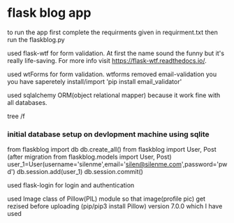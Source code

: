 # flask blog app

to run the app first complete the requirments given in requirment.txt then run the flaskblog.py

used flask-wtf for form validation. At first the name sound the funny but it's really life-saving. For more info visit https://flask-wtf.readthedocs.io/.

used wtForms for form validation. wtforms removed email-validation you you have saperetely install/import 'pip install email_validator'

used sqlalchemy ORM(object relational mapper) because it work fine with all databases.

tree /f





### initial database setup on devlopment machine using sqlite
from flaskblog import db
db.create_all()
from flaskblog import User, Post (after migration from flaskblog.models import User, Post)
user_1=User(username='silenme',email='silen@silenme.com',password='pwd')
db.session.add(user_1)
db.session.commit()

used flask-login for login and authentication

used Image class of Pillow(PIL) module so that image(profile pic) get rezised before uploading (pip/pip3 install Pillow) version 7.0.0 which I have used
